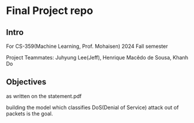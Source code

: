 # Final Project repo
## Intro
For CS-359(Machine Learning, Prof. Mohaisen) 2024 Fall semester

Project Teammates: Juhyung Lee(Jeff), Henrique Macêdo de Sousa, Khanh Do

## Objectives
 as written on the statement.pdf
 
 building the model which classifies DoS(Denial of Service) attack out of packets is the goal.

